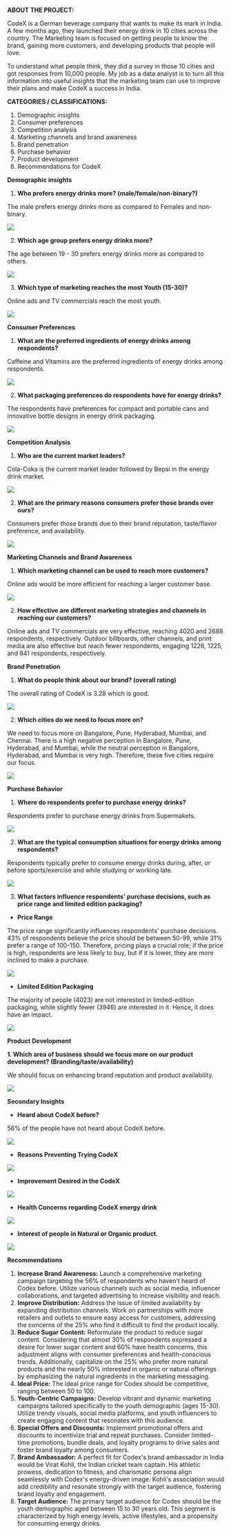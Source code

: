 ﻿**ABOUT THE PROJECT:**

CodeX is a German beverage company that wants to make its mark in India. A few months ago, they launched their energy drink in 10 cities across the country. The Marketing team is focused on getting people to know the brand, gaining more customers, and developing products that people will love.

To understand what people think, they did a survey in those 10 cities and got responses from 10,000 people. My job as a data analyst is to turn all this information into useful insights that the marketing team can use to improve their plans and make CodeX a success in India.

**CATEGORIES / CLASSIFICATIONS:**

1. Demographic insights
1. Consumer preferences
1. Competition analysis
1. Marketing channels and brand awareness
1. Brand penetration
1. Purchase behavior
1. Product development
1. Recommendations for CodeX

**Demographic insights**

1. **Who prefers energy drinks more? (male/female/non-binary?)**

The male prefers energy drinks more as compared to Females and non-binary.

![](Aspose.Words.5d5ae26c-3ae6-4ccb-808a-9288a0a98efc.001.jpeg)

2. **Which age group prefers energy drinks more?**

The age between 19 - 30 prefers energy drinks more as compared to others.

![](Aspose.Words.5d5ae26c-3ae6-4ccb-808a-9288a0a98efc.002.jpeg)

3. **Which type of marketing reaches the most Youth (15-30)?**

Online ads and TV commercials reach the most youth.

![](Aspose.Words.5d5ae26c-3ae6-4ccb-808a-9288a0a98efc.003.jpeg)

**Consumer Preferences**

1. **What are the preferred ingredients of energy drinks among respondents?**

Caffeine and Vitamins are the preferred ingredients of energy drinks among respondents.

![](Aspose.Words.5d5ae26c-3ae6-4ccb-808a-9288a0a98efc.004.jpeg)

2. **What packaging preferences do respondents have for energy drinks?**

The respondents have preferences for compact and portable cans and innovative bottle designs in energy drink packaging.

![](Aspose.Words.5d5ae26c-3ae6-4ccb-808a-9288a0a98efc.005.jpeg)

**Competition Analysis**

1. **Who are the current market leaders?**

Cola-Coka is the current market leader followed by Bepsi in the energy drink market.

![](Aspose.Words.5d5ae26c-3ae6-4ccb-808a-9288a0a98efc.006.jpeg)

2. **What are the primary reasons consumers prefer those brands over ours?**

Consumers prefer those brands due to their brand reputation, taste/flavor preference, and availability.

![](Aspose.Words.5d5ae26c-3ae6-4ccb-808a-9288a0a98efc.007.jpeg)

**Marketing Channels and Brand Awareness**

1. **Which marketing channel can be used to reach more customers?**

Online ads would be more efficient for reaching a larger customer base.

![](Aspose.Words.5d5ae26c-3ae6-4ccb-808a-9288a0a98efc.008.jpeg)

2. **How effective are different marketing strategies and channels in reaching our customers?**

Online ads and TV commercials are very effective, reaching 4020 and 2688 respondents, respectively. Outdoor billboards, other channels, and print media are also effective but reach fewer respondents, engaging 1226, 1225, and 841 respondents, respectively.

**Brand Penetration**

1. **What do people think about our brand? (overall rating)**

The overall rating of CodeX is 3.28 which is good.

![](Aspose.Words.5d5ae26c-3ae6-4ccb-808a-9288a0a98efc.009.jpeg)

2. **Which cities do we need to focus more on?**

We need to focus more on Bangalore, Pune, Hyderabad, Mumbai, and Chennai. There is a high negative perception in Bangalore, Pune, Hyderabad, and Mumbai, while the neutral perception in Bangalore, Hyderabad, and Mumbai is very high. Therefore, these five cities require our focus.

![](Aspose.Words.5d5ae26c-3ae6-4ccb-808a-9288a0a98efc.010.jpeg)

**Purchase Behavior**

1. **Where do respondents prefer to purchase energy drinks?**

Respondents prefer to purchase energy drinks from Supermakets.

![](Aspose.Words.5d5ae26c-3ae6-4ccb-808a-9288a0a98efc.011.jpeg)

2. **What are the typical consumption situations for energy drinks among respondents?**

Respondents typically prefer to consume energy drinks during, after, or before sports/exercise and while studying or working late.

![](Aspose.Words.5d5ae26c-3ae6-4ccb-808a-9288a0a98efc.012.jpeg)

3. **What factors influence respondents' purchase decisions, such as price range and limited edition packaging?**
- **Price Range**

The price range significantly influences respondents' purchase decisions. 43% of respondents believe the price should be between 50-99, while 31% prefer a range of 100-150. Therefore, pricing plays a crucial role; if the price is high, respondents are less likely to buy, but if it is lower, they are more inclined to make a purchase.

![](Aspose.Words.5d5ae26c-3ae6-4ccb-808a-9288a0a98efc.013.jpeg)

- **Limited Edition Packaging**

The majority of people (4023) are not interested in limited-edition packaging, while slightly fewer (3946) are interested in it. Hence, it does have an impact.

![](Aspose.Words.5d5ae26c-3ae6-4ccb-808a-9288a0a98efc.014.png)

**Product Development**

**1. Which area of business should we focus more on our product development? (Branding/taste/availability)**

We should focus on enhancing brand reputation and product availability.

![](Aspose.Words.5d5ae26c-3ae6-4ccb-808a-9288a0a98efc.015.jpeg)

**Secondary Insights**

- **Heard about CodeX before?**

56% of the people have not heard about CodeX before.

![](Aspose.Words.5d5ae26c-3ae6-4ccb-808a-9288a0a98efc.016.jpeg)

- **Reasons Preventing Trying CodeX**

![](Aspose.Words.5d5ae26c-3ae6-4ccb-808a-9288a0a98efc.017.jpeg)

- **Improvement Desired in the CodeX**

![](Aspose.Words.5d5ae26c-3ae6-4ccb-808a-9288a0a98efc.018.jpeg)

- **Health Concerns regarding CodeX energy drink**

![](Aspose.Words.5d5ae26c-3ae6-4ccb-808a-9288a0a98efc.019.jpeg)

- **Interest of people in Natural or Organic product.**

![](Aspose.Words.5d5ae26c-3ae6-4ccb-808a-9288a0a98efc.020.jpeg)

**Recommendations**

1. **Increase Brand Awareness:** Launch a comprehensive marketing campaign targeting the 56% of respondents who haven't heard of Codex before. Utilize various channels such as social media, influencer collaborations, and targeted advertising to increase visibility and reach.
1. **Improve Distribution:** Address the issue of limited availability by expanding distribution channels. Work on partnerships with more retailers and outlets to ensure easy access for customers, addressing the concerns of the 25% who find it difficult to find the product locally.
1. **Reduce Sugar Content:** Reformulate the product to reduce sugar content. Considering that almost 30% of respondents expressed a desire for lower sugar content and 60% have health concerns, this adjustment aligns with consumer preferences and health-conscious trends. Additionally, capitalize on the 25% who prefer more natural products and the nearly 50% interested in organic or natural offerings by emphasizing the natural ingredients in the marketing messaging.
1. **Ideal Price:** The ideal price range for Codex should be competitive, ranging between 50 to 100.
1. **Youth-Centric Campaigns:** Develop vibrant and dynamic marketing campaigns tailored specifically to the youth demographic (ages 15-30). Utilize trendy visuals, social media platforms, and youth influencers to create engaging content that resonates with this audience.
1. **Special Offers and Discounts:** Implement promotional offers and discounts to incentivize trial and repeat purchases. Consider limited-time promotions, bundle deals, and loyalty programs to drive sales and foster brand loyalty among consumers.
1. **Brand Ambassador:** A perfect fit for Codex's brand ambassador in India would be Virat Kohli, the Indian cricket team captain. His athletic prowess, dedication to fitness, and charismatic persona align seamlessly with Codex's energy-driven image. Kohli's association would add credibility and resonate strongly with the target audience, fostering brand loyalty and engagement.
1. **Target Audience:** The primary target audience for Codex should be the youth demographic aged between 15 to 30 years old. This segment is characterized by high energy levels, active lifestyles, and a propensity for consuming energy drinks.
